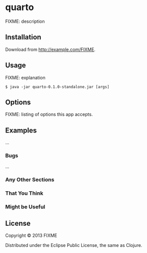 # quarto

FIXME: description

## Installation

Download from http://example.com/FIXME.

## Usage

FIXME: explanation

    $ java -jar quarto-0.1.0-standalone.jar [args]

## Options

FIXME: listing of options this app accepts.

## Examples

...

### Bugs

...

### Any Other Sections
### That You Think
### Might be Useful

## License

Copyright © 2013 FIXME

Distributed under the Eclipse Public License, the same as Clojure.
